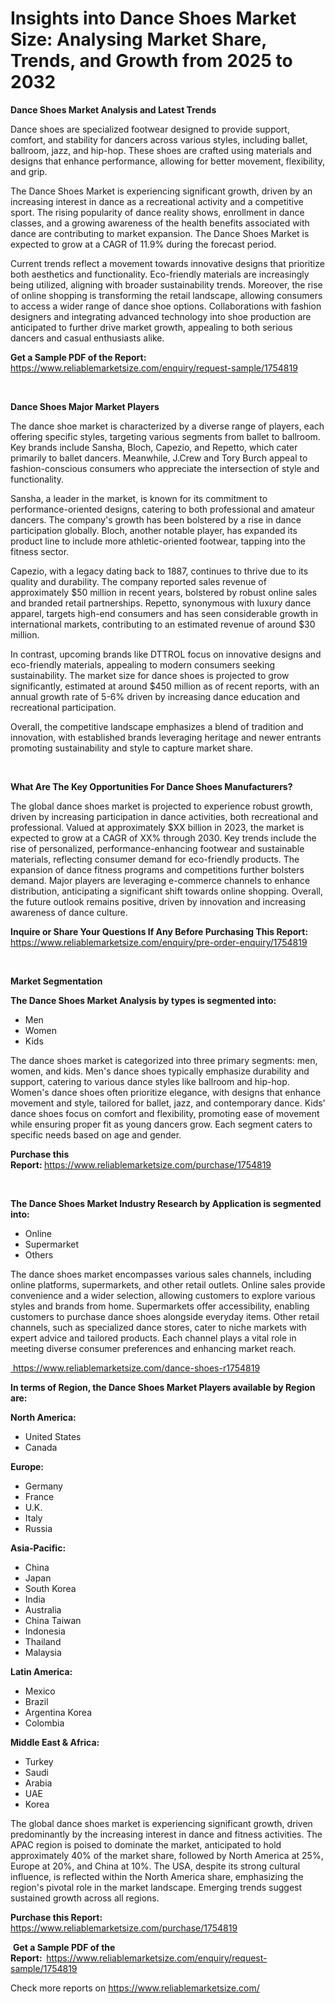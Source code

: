 <p><h1>Insights into Dance Shoes Market Size: Analysing Market Share, Trends, and Growth from 2025 to 2032</h1></p><p><strong>Dance Shoes Market Analysis and Latest Trends</strong></p>
<p><p>Dance shoes are specialized footwear designed to provide support, comfort, and stability for dancers across various styles, including ballet, ballroom, jazz, and hip-hop. These shoes are crafted using materials and designs that enhance performance, allowing for better movement, flexibility, and grip.</p><p>The Dance Shoes Market is experiencing significant growth, driven by an increasing interest in dance as a recreational activity and a competitive sport. The rising popularity of dance reality shows, enrollment in dance classes, and a growing awareness of the health benefits associated with dance are contributing to market expansion. The Dance Shoes Market is expected to grow at a CAGR of 11.9% during the forecast period.</p><p>Current trends reflect a movement towards innovative designs that prioritize both aesthetics and functionality. Eco-friendly materials are increasingly being utilized, aligning with broader sustainability trends. Moreover, the rise of online shopping is transforming the retail landscape, allowing consumers to access a wider range of dance shoe options. Collaborations with fashion designers and integrating advanced technology into shoe production are anticipated to further drive market growth, appealing to both serious dancers and casual enthusiasts alike.</p></p>
<p><strong>Get a Sample PDF of the Report:&nbsp;</strong> <a href="https://www.reliablemarketsize.com/enquiry/request-sample/1754819?utm_campaign=973&utm_medium=2&utm_source=Github&utm_content=ia&utm_term=07022025&utm_id=dance-shoes">https://www.reliablemarketsize.com/enquiry/request-sample/1754819</a></p>
<p>&nbsp;</p>
<p><strong>Dance Shoes Major Market Players</strong></p>
<p><p>The dance shoe market is characterized by a diverse range of players, each offering specific styles, targeting various segments from ballet to ballroom. Key brands include Sansha, Bloch, Capezio, and Repetto, which cater primarily to ballet dancers. Meanwhile, J.Crew and Tory Burch appeal to fashion-conscious consumers who appreciate the intersection of style and functionality.</p><p>Sansha, a leader in the market, is known for its commitment to performance-oriented designs, catering to both professional and amateur dancers. The company's growth has been bolstered by a rise in dance participation globally. Bloch, another notable player, has expanded its product line to include more athletic-oriented footwear, tapping into the fitness sector. </p><p>Capezio, with a legacy dating back to 1887, continues to thrive due to its quality and durability. The company reported sales revenue of approximately $50 million in recent years, bolstered by robust online sales and branded retail partnerships. Repetto, synonymous with luxury dance apparel, targets high-end consumers and has seen considerable growth in international markets, contributing to an estimated revenue of around $30 million.</p><p>In contrast, upcoming brands like DTTROL focus on innovative designs and eco-friendly materials, appealing to modern consumers seeking sustainability. The market size for dance shoes is projected to grow significantly, estimated at around $450 million as of recent reports, with an annual growth rate of 5-6% driven by increasing dance education and recreational participation.</p><p>Overall, the competitive landscape emphasizes a blend of tradition and innovation, with established brands leveraging heritage and newer entrants promoting sustainability and style to capture market share.</p></p>
<p>&nbsp;</p>
<p><strong>What Are The Key Opportunities For Dance Shoes Manufacturers?</strong></p>
<p><p>The global dance shoes market is projected to experience robust growth, driven by increasing participation in dance activities, both recreational and professional. Valued at approximately $XX billion in 2023, the market is expected to grow at a CAGR of XX% through 2030. Key trends include the rise of personalized, performance-enhancing footwear and sustainable materials, reflecting consumer demand for eco-friendly products. The expansion of dance fitness programs and competitions further bolsters demand. Major players are leveraging e-commerce channels to enhance distribution, anticipating a significant shift towards online shopping. Overall, the future outlook remains positive, driven by innovation and increasing awareness of dance culture.</p></p>
<p><strong>Inquire or Share Your Questions If Any Before Purchasing This Report:</strong> <a href="https://www.reliablemarketsize.com/enquiry/pre-order-enquiry/1754819?utm_campaign=973&utm_medium=2&utm_source=Github&utm_content=ia&utm_term=07022025&utm_id=dance-shoes">https://www.reliablemarketsize.com/enquiry/pre-order-enquiry/1754819</a></p>
<p>&nbsp;</p>
<p><strong>Market Segmentation</strong></p>
<p><strong>The Dance Shoes Market Analysis by types is segmented into:</strong></p>
<p><ul><li>Men</li><li>Women</li><li>Kids</li></ul></p>
<p><p>The dance shoes market is categorized into three primary segments: men, women, and kids. Men's dance shoes typically emphasize durability and support, catering to various dance styles like ballroom and hip-hop. Women's dance shoes often prioritize elegance, with designs that enhance movement and style, tailored for ballet, jazz, and contemporary dance. Kids' dance shoes focus on comfort and flexibility, promoting ease of movement while ensuring proper fit as young dancers grow. Each segment caters to specific needs based on age and gender.</p></p>
<p><strong>Purchase this Report:&nbsp;</strong><a href="https://www.reliablemarketsize.com/purchase/1754819?utm_campaign=973&utm_medium=2&utm_source=Github&utm_content=ia&utm_term=07022025&utm_id=dance-shoes">https://www.reliablemarketsize.com/purchase/1754819</a></p>
<p>&nbsp;</p>
<p><strong>The Dance Shoes Market Industry Research by Application is segmented into:</strong></p>
<p><ul><li>Online</li><li>Supermarket</li><li>Others</li></ul></p>
<p><p>The dance shoes market encompasses various sales channels, including online platforms, supermarkets, and other retail outlets. Online sales provide convenience and a wider selection, allowing customers to explore various styles and brands from home. Supermarkets offer accessibility, enabling customers to purchase dance shoes alongside everyday items. Other retail channels, such as specialized dance stores, cater to niche markets with expert advice and tailored products. Each channel plays a vital role in meeting diverse consumer preferences and enhancing market reach.</p></p>
<p><a href="https://www.reliablemarketsize.com/dance-shoes-r1754819?utm_campaign=973&utm_medium=2&utm_source=Github&utm_content=ia&utm_term=07022025&utm_id=dance-shoes">&nbsp;https://www.reliablemarketsize.com/dance-shoes-r1754819</a></p>
<p><strong>In terms of Region, the Dance Shoes Market Players available by Region are:</strong></p>
<p>
    <p> <strong> North America: </strong>
        <ul>
            <li>United States</li>
            <li>Canada</li>
        </ul>
        </p> 
    <p> <strong> Europe: </strong>
        <ul>
            <li>Germany</li>
            <li>France</li>
            <li>U.K.</li>
            <li>Italy</li>
            <li>Russia</li>
        </ul>
        </p> 
    <p> <strong> Asia-Pacific: </strong>
        <ul>
            <li>China</li>
            <li>Japan</li>
            <li>South Korea</li>
            <li>India</li>
            <li>Australia</li>
            <li>China Taiwan</li>
            <li>Indonesia</li>
            <li>Thailand</li>
            <li>Malaysia</li>
        </ul>
        </p> 
    <p> <strong> Latin America: </strong>
        <ul>
            <li>Mexico</li>
            <li>Brazil</li>
            <li>Argentina Korea</li>
            <li>Colombia</li>
        </ul>
        </p> 
    <p> <strong> Middle East & Africa: </strong>
        <ul>
            <li>Turkey</li>
            <li>Saudi</li>
            <li>Arabia</li>
            <li>UAE</li>
            <li>Korea</li>
        </ul>
    </p>
    </p>
<p><p>The global dance shoes market is experiencing significant growth, driven predominantly by the increasing interest in dance and fitness activities. The APAC region is poised to dominate the market, anticipated to hold approximately 40% of the market share, followed by North America at 25%, Europe at 20%, and China at 10%. The USA, despite its strong cultural influence, is reflected within the North America share, emphasizing the region's pivotal role in the market landscape. Emerging trends suggest sustained growth across all regions.</p></p>
<p><strong>Purchase this Report: </strong><a href="https://www.reliablemarketsize.com/purchase/1754819?utm_campaign=973&utm_medium=2&utm_source=Github&utm_content=ia&utm_term=07022025&utm_id=dance-shoes">https://www.reliablemarketsize.com/purchase/1754819</a></p>
<p>&nbsp;<strong>Get a Sample PDF of the Report:&nbsp;&nbsp;</strong><a href="https://www.reliablemarketsize.com/enquiry/request-sample/1754819?utm_campaign=973&utm_medium=2&utm_source=Github&utm_content=ia&utm_term=07022025&utm_id=dance-shoes">https://www.reliablemarketsize.com/enquiry/request-sample/1754819</a></p>
<p><strong></strong></p>
<p>Check more reports on <a href="https://www.reliablemarketsize.com/?utm_campaign=973&utm_medium=2&utm_source=Github&utm_content=ia&utm_term=07022025&utm_id=dance-shoes">https://www.reliablemarketsize.com/</a></p>
